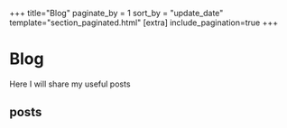 +++
title="Blog"
paginate_by = 1
sort_by = "update_date"
template="section_paginated.html"
[extra]
include_pagination=true
+++
# Blog
Here I will share my useful posts

## posts